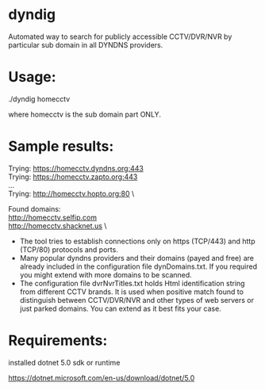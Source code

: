 # dyndig
Automated way to search for publicly accessible CCTV/DVR/NVR by particular sub domain in all DYNDNS providers.


# Usage:
./dyndig homecctv

where homecctv is the sub domain part ONLY.

# Sample results:

Trying: https://homecctv.dyndns.org:443 \
Trying: https://homecctv.zapto.org:443 \
... \
Trying: http://homecctv.hopto.org:80 \

Found domains: \
http://homecctv.selfip.com \
http://homecctv.shacknet.us \


* The tool tries to establish connections only on https (TCP/443) and http (TCP/80) protocols and ports.
* Many popular dyndns providers and their domains (payed and free) are already included in the configuration file dynDomains.txt. If you required you might   extend with more domains to be scanned.
* The configuration file dvrNvrTitles.txt holds Html <title></title> identification string from different CCTV brands. It is used when positive match found to distinguish between CCTV/DVR/NVR and other types of web servers or just parked domains. You can extend as it best fits your case.

# Requirements:
installed dotnet 5.0 sdk or runtime

https://dotnet.microsoft.com/en-us/download/dotnet/5.0
